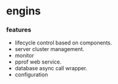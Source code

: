 # engins

### features
- lifecycle control based on components.
- server cluster management.
- monitor
- pprof web service.
- database async call wrapper.
- configuration
